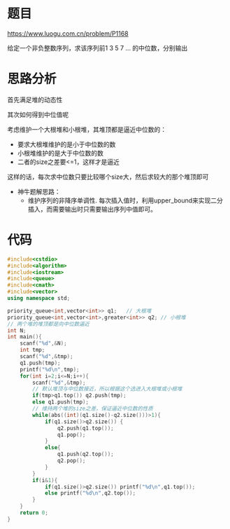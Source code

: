 # 题目

https://www.luogu.com.cn/problem/P1168

给定一个非负整数序列，求该序列前1 3 5 7 ... 的中位数，分别输出

# 思路分析

首先满足堆的动态性

其次如何得到中位值呢

考虑维护一个大根堆和小根堆，其堆顶都是逼近中位数的：

* 要求大根堆维护的是小于中位数的数
* 小根堆维护的是大于中位数的数
* 二者的size之差要<=1，这样才是逼近

这样的话，每次求中位数只要比较哪个size大，然后求较大的那个堆顶即可



* 神牛题解思路：
  * 维护序列的非降序单调性. 每次插入值时，利用upper_bound来实现二分插入，而需要输出时只需要输出序列中值即可。

# 代码

```cpp
#include<cstdio>
#include<algorithm>
#include<iostream>
#include<queue>
#include<cmath>
#include<vector>
using namespace std;

priority_queue<int,vector<int>> q1;   // 大根堆 
priority_queue<int,vector<int>,greater<int>> q2; // 小根堆
// 两个堆的堆顶都是向中位数逼近
int N;
int main(){
    scanf("%d",&N);
    int tmp;
    scanf("%d",&tmp);
    q1.push(tmp);
    printf("%d\n",tmp);
    for(int i=2;i<=N;i++){
        scanf("%d",&tmp);
        // 默认堆顶与中位数接近，所以根据这个选进入大根堆或小根堆
        if(tmp>q1.top()) q2.push(tmp);
        else q1.push(tmp);
        // 维持两个堆的size之差，保证逼近中位数的性质
        while(abs((int)(q1.size()-q2.size()))>1){
            if(q1.size()>q2.size()) {
                q2.push(q1.top());
                q1.pop();
            }
            else{
                q1.push(q2.top());
                q2.pop();
            }
        }
        if(i&1){
            if(q1.size()>q2.size()) printf("%d\n",q1.top());
            else printf("%d\n",q2.top());
        }
    }
    return 0;
}
```

